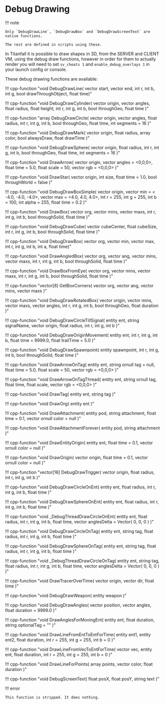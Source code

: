 # Debug Drawing

!!! note

    Only `DebugDrawLine`, `DebugDrawBox` and `DebugDrawScreenText` are native functions.

    The rest are defined in scripts using these.

In Titanfall it is possible to draw shapes in 3D, from the SERVER and CLIENT VM, using the debug draw functions, however in order for them to actually render you will need to set ``sv_cheats 1`` and ``enable_debug_overlays 1`` in your launch config or console.

These debug drawing functions are available:


!!! cpp-function "void DebugDrawLine( vector start, vector end, int r, int b, int g, bool drawThroughObject, float time)"

!!! cpp-function "void DebugDrawCylinder( vector origin, vector angles, float radius, float height, int r, int g, int b, bool throughGeo, float time )"

!!! cpp-function "array<vector> DebugDrawCircle( vector origin, vector angles, float radius, int r, int g, int b, bool throughGeo, float time, int segments = 16 )"

!!! cpp-function "void DebugDrawMark( vector origin, float radius, array<int> color, bool alwaysDraw, float drawTime )"

!!! cpp-function "void DebugDrawSphere( vector origin, float radius, int r, int g, int b, bool throughGeo, float time, int segments = 16 )"

!!! cpp-function "void DrawArrow( vector origin, vector angles = <0,0,0>, float time = 5.0, float scale = 50, vector rgb = <0,0,0> )"

!!! cpp-function "void DrawStar( vector origin, int size, float time = 1.0, bool throughWorld = false )"

!!! cpp-function "void DebugDrawBoxSimple( vector origin, vector min = < -4.0, -4.0, -4.0>, vector max = <4.0, 4.0, 4.0>, int r = 255, int g = 255, int b = 100, int alpha = 255, float time = 0.2 )"


!!! cpp-function "void DrawBox( vector org, vector mins, vector maxs, int r, int g, int b, bool throughSolid, float time )"

!!! cpp-function "void DebugDrawCube( vector cubeCenter, float cubeSize, int r, int g, int b, bool throughSolid, float time )"

!!! cpp-function "void DebugDrawBox( vector org, vector min, vector max, int r, int g, int b, int a, float time)"

!!! cpp-function "void DrawAngledBox( vector org, vector ang, vector mins, vector maxs, int r, int g, int b, bool throughSolid, float time )"

!!! cpp-function "void DrawBoxFromEye( vector org, vector mins, vector maxs, int r, int g, int b, bool throughSolid, float time )"

!!! cpp-function "vector[8] GetBoxCorners( vector org, vector ang, vector mins, vector maxs )"

!!! cpp-function "void DebugDrawRotatedBox( vector origin, vector mins, vector maxs, vector angles, int r, int g, int b, bool throughGeo, float duration )"

!!! cpp-function "void DebugDrawCircleTillSignal( entity ent, string signalName, vector origin, float radius, int r, int g, int b )"

!!! cpp-function "void DebugDrawOriginMovement( entity ent, int r, int g, int b, float time = 9999.0, float trailTime = 5.0 )"

!!! cpp-function "void DebugDrawSpawnpoint( entity spawnpoint, int r, int g, int b, bool throughSolid, float time )"

!!! cpp-function "void DrawArrowOnTag( entity ent, string ornull tag = null, float time = 5.0, float scale = 50, vector rgb = <0,0,0> )"

!!! cpp-function "void DrawArrowOnTagThread( entity ent, string ornull tag, float time, float scale, vector rgb = <0,0,0> )"

!!! cpp-function "void DrawTag( entity ent, string tag )"

!!! cpp-function "void DrawOrg( entity ent )"

!!! cpp-function "void DrawAttachment( entity pod, string attachment, float time = 0.1, vector ornull color = null )"

!!! cpp-function "void DrawAttachmentForever( entity pod, string attachment )"

!!! cpp-function "void DrawEntityOrigin( entity ent, float time = 0.1, vector ornull color = null )"

!!! cpp-function "void DrawOrigin( vector origin, float time = 0.1, vector ornull color = null )"

!!! cpp-function "vector[16] DebugDrawTrigger( vector origin, float radius, int r, int g, int b )"

!!! cpp-function "void DebugDrawCircleOnEnt( entity ent, float radius, int r, int g, int b, float time )"

!!! cpp-function "void DebugDrawSphereOnEnt( entity ent, float radius, int r, int g, int b, float time )"

!!! cpp-function "void _DebugThreadDrawCircleOnEnt( entity ent, float radius, int r, int g, int b, float time, vector anglesDelta = Vector( 0, 0, 0 ) )"

!!! cpp-function "void DebugDrawCircleOnTag( entity ent, string tag, float radius, int r, int g, int b, float time )"

!!! cpp-function "void DebugDrawSphereOnTag( entity ent, string tag, float radius, int r, int g, int b, float time )"

!!! cpp-function "void _DebugThreadDrawCircleOnTag( entity ent, string tag, float radius, int r, int g, int b, float time, vector anglesDelta = Vector( 0, 0, 0 ) )"

!!! cpp-function "void DrawTracerOverTime( vector origin, vector dir, float time )"

!!! cpp-function "void DebugDrawWeapon( entity weapon )"

!!! cpp-function "void DebugDrawAngles( vector position, vector angles, float duration = 9999.0 )"

!!! cpp-function "void DrawAnglesForMovingEnt( entity ent, float duration, string optionalTag = "" )"

!!! cpp-function "void DrawLineFromEntToEntForTime( entity ent1, entity ent2, float duration, int r = 255, int g = 255, int b = 0 )"

!!! cpp-function "void DrawLineFromVecToEntForTime( vector vec, entity ent, float duration, int r = 255, int g = 255, int b = 0 )"

!!! cpp-function "void DrawLineForPoints( array<vector> points, vector color, float duration )"



!!! cpp-function "void DebugScreenText( float posX, float posY, string text )"

!!! error

    This function is stripped. It does nothing.
